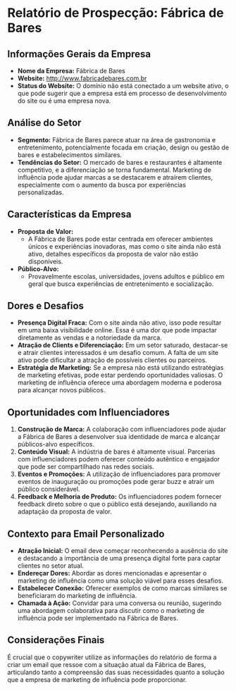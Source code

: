 # Relatório de Prospecção: Fábrica de Bares

## Informações Gerais da Empresa
- **Nome da Empresa:** Fábrica de Bares
- **Website:** http://www.fabricadebares.com.br
- **Status do Website:** O domínio não está conectado a um website ativo, o que pode sugerir que a empresa está em processo de desenvolvimento do site ou é uma empresa nova.

## Análise do Setor
- **Segmento:** Fábrica de Bares parece atuar na área de gastronomia e entretenimento, potencialmente focada em criação, design ou gestão de bares e estabelecimentos similares.
- **Tendências do Setor:** O mercado de bares e restaurantes é altamente competitivo, e a diferenciação se torna fundamental. Marketing de influência pode ajudar marcas a se destacarem e atraírem clientes, especialmente com o aumento da busca por experiências personalizadas.

## Características da Empresa
- **Proposta de Valor:** 
  - A Fábrica de Bares pode estar centrada em oferecer ambientes únicos e experiências inovadoras, mas como o site ainda não está ativo, detalhes específicos da proposta de valor não estão disponíveis.
- **Público-Alvo:**
  - Provavelmente escolas, universidades, jovens adultos e público em geral que busca experiências de entretenimento e socialização.

## Dores e Desafios
- **Presença Digital Fraca:** Com o site ainda não ativo, isso pode resultar em uma baixa visibilidade online. Essa é uma dor que pode impactar diretamente as vendas e a notoriedade da marca.
- **Atração de Clients e Diferenciação:** Em um setor saturado, destacar-se e atrair clientes interessados é um desafio comum. A falta de um site ativo pode dificultar a atração de possíveis clientes ou parceiros.
- **Estratégia de Marketing:** Se a empresa não está utilizando estratégias de marketing efetivas, pode estar perdendo oportunidades valiosas. O marketing de influência oferece uma abordagem moderna e poderosa para alcançar novos públicos.

## Oportunidades com Influenciadores
1. **Construção de Marca:** A colaboração com influenciadores pode ajudar a Fábrica de Bares a desenvolver sua identidade de marca e alcançar públicos-alvo específicos.
2. **Conteúdo Visual:** A indústria de bares é altamente visual. Parcerias com influenciadores podem oferecer conteúdo autêntico e engajador que pode ser compartilhado nas redes sociais.
3. **Eventos e Promoções:** A utilização de influenciadores para promover eventos de inauguração ou promoções pode gerar buzz e atrair um público considerável.
4. **Feedback e Melhoria de Produto:** Os influenciadores podem fornecer feedback direto sobre o que o público está desejando, auxiliando na adaptação da proposta de valor.

## Contexto para Email Personalizado
- **Atração Inicial:** O email deve começar reconhecendo a ausência do site e destacando a importância de uma presença digital forte para captar clientes no setor atual. 
- **Endereçar Dores:** Abordar as dores mencionadas e apresentar o marketing de influência como uma solução viável para esses desafios.
- **Estabelecer Conexão:** Oferecer exemplos de como marcas similares se beneficiaram do marketing de influência.
- **Chamada à Ação:** Convidar para uma conversa ou reunião, sugerindo uma abordagem colaborativa para discutir como o marketing de influência pode ser implementado na Fábrica de Bares.

## Considerações Finais
É crucial que o copywriter utilize as informações do relatório de forma a criar um email que ressoe com a situação atual da Fábrica de Bares, articulando tanto a compreensão das suas necessidades quanto a solução que a empresa de marketing de influência pode proporcionar.
